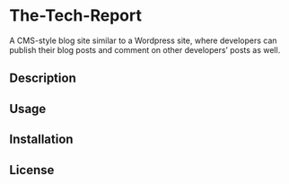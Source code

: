 # The-Tech-Report
A CMS-style blog site similar to a Wordpress site, where developers can publish their blog posts and comment on other developers’ posts as well.

## Description

## Usage

## Installation

## License

